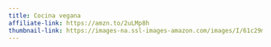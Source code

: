 ```yaml
---
title: Cocina vegana
affiliate-link: https://amzn.to/2uLMp8h
thumbnail-link: https://images-na.ssl-images-amazon.com/images/I/61c29m4l2CL._SX469_BO1,204,203,200_.jpg
---
```

